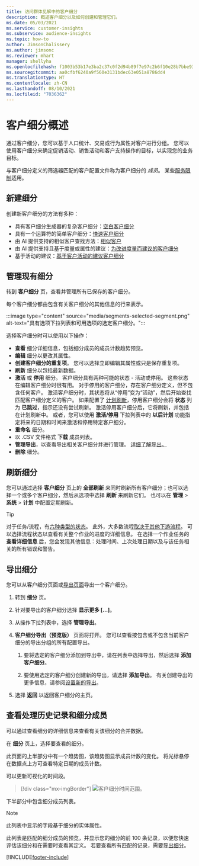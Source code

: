 ```yaml
---
title: 访问群体见解中的客户细分
description: 概述客户细分以及如何创建和管理它们。
ms.date: 05/03/2021
ms.service: customer-insights
ms.subservice: audience-insights
ms.topic: how-to
author: JimsonChalissery
ms.author: jimsonc
ms.reviewer: mhart
manager: shellyha
ms.openlocfilehash: f1003b53b17e3ba2c37c0f2d94b89f7e97c2b6f10e28b7bbe93160e4c7f08d54
ms.sourcegitcommit: aa0cfbf6240a9f560e3131bdec63e051a8786dd4
ms.translationtype: HT
ms.contentlocale: zh-CN
ms.lasthandoff: 08/10/2021
ms.locfileid: "7036362"
---
```

# <a name="segments-overview"></a>客户细分概述

通过客户细分，您可以基于人口统计、交易或行为属性对客户进行分组。 您可以使用客户细分来确定促销活动、销售活动和客户支持操作的目标，以实现您的业务目标。

与客户细分定义的筛选器匹配的客户配置文件称为客户细分的 *成员*。 某些[服务限制](service-limits.md)适用。

## <a name="create-a-new-segment"></a>新建细分

创建新客户细分的方法有多种： 

- 具有客户细分生成器的复杂客户细分：[空白客户细分](segment-builder.md#create-a-new-segment)
- 具有一个运算符的简单客户细分：[快速客户细分](segment-builder.md#quick-segments)
- 由 AI 提供支持的相似客户查找方法：[相似客户](find-similar-customer-segments.md)
- 由 AI 提供支持且基于度量或属性的建议：[为改进度量而建议的客户细分](suggested-segments.md)
- 基于活动的建议：[基于客户活动的建议客户细分](suggested-segments-activity.md)

## <a name="manage-existing-segments"></a>管理现有细分

转到 **客户细分** 页，查看并管理所有已保存的客户细分。

每个客户细分都由包含有关客户细分的其他信息的行来表示。

:::image type="content" source="media/segments-selected-segment.png" alt-text="具有选项下拉列表和可用选项的选定客户细分。":::

选择客户细分时可以使用以下操作：

- **查看** 细分详细信息，包括细分成员的成员计数趋势预览。
- **编辑** 细分以更改其属性。
- **创建客户细分的重复项**。 您可以选择立即编辑其属性或只是保存重复项。
- **刷新** 细分以包括最新数据。
- **激活** 或 **停用** 细分。 客户细分具有两种可能的状态 - 活动或停用。 这些状态在编辑客户细分时很有用。 对于停用的客户细分，存在客户细分定义，但不包含任何客户。 激活客户细分时，其状态将从“停用”变为“活动”，然后开始查找匹配客户细分定义的客户。 如果配置了 [计划刷新](system.md#schedule-tab)，停用客户细分会将 **状态** 列为 **已跳过**，指示还没有尝试刷新。 激活停用客户细分后，它将刷新，并包括在计划刷新中。
  或者，您可以使用 **激活/停用** 下拉列表中的 **以后计划** 功能指定将来的日期和时间来激活和停用特定客户细分。
- **重命名** 细分。
- 以 .CSV 文件格式 **下载** 成员列表。
- **管理导出**，以查看导出相关客户细分并进行管理。 [详细了解导出。](export-destinations.md)
- **删除** 细分。

## <a name="refresh-segments"></a>刷新细分

您可以通过选择 **客户细分** 页上的 **全部刷新** 来同时刷新所有客户细分；也可以选择一个或多个客户细分，然后从选项中选择 **刷新** 来刷新它们。 也可以在 **管理** > **系统** > **计划** 中配置定期刷新。

> [!TIP]
> 对于任务/流程，有[六种类型的状态](system.md#status-types)。 此外，大多数流程[取决于其他下游流程](system.md#refresh-policies)。 可以选择流程状态以查看有关整个作业的进度的详细信息。 在选择一个作业任务的 **查看详细信息** 后，您会发现其他信息：处理时间、上次处理日期以及与该任务相关的所有错误和警告。

## <a name="export-segments"></a>导出细分

您可以从客户细分页面或[导出页面](export-destinations.md)导出一个客户细分。 

1. 转到 **细分** 页。

1. 针对要导出的客户细分选择 **显示更多 [...]**。

1. 从操作下拉列表中，选择 **管理导出**。

1. **客户细分导出（预览版）** 页面将打开。 您可以查看按包含或不包含当前客户细分的导出分组的所有配置导出。

   1. 要将选定的客户细分添加到导出中，请在列表中选择导出，然后选择 **添加客户细分**。

   1. 要使用选定的客户细分创建新的导出，请选择 **添加导出**。 有关创建导出的更多信息，请参阅[设置新的导出](export-destinations.md#set-up-a-new-export)。

1. 选择 **返回** 以返回客户细分的主页。

## <a name="view-processing-history-and-segment-members"></a>查看处理历史记录和细分成员

可以通过查看细分的详细信息来查看有关该细分的合并数据。

在 **细分** 页上，选择要查看的细分。

此页面的上半部分中有一个趋势图，该趋势图显示成员计数的变化。 将光标悬停在数据点上方可查看特定日期的成员计数。

可以更新可视化的时间段。

> [!div class="mx-imgBorder"]
> ![客户细分时间范围。](media/segment-time-range.png "细分时间范围")

下半部分中包含细分成员列表。

> [!NOTE]
> 此列表中显示的字段基于细分的实体属性。
>
>此列表是匹配的细分成员的预览，并显示您的细分的前 100 条记录，以便您快速评估该细分和在需要时查看其定义。 若要查看所有匹配的记录，需要[导出细分](export-destinations.md)。

[!INCLUDE[footer-include](../includes/footer-banner.md)] 
